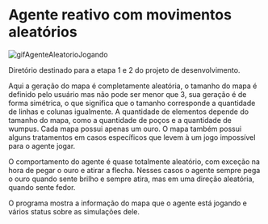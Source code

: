 # Agente reativo com movimentos aleatórios

![gifAgenteAleatorioJogando](https://github.com/thag0/Projeto-Wumpus-Inteligencia-Computacional/assets/91092364/2b6fd475-bd6c-4be7-b184-bb84cf8cdaa6)

Diretório destinado para a etapa 1 e 2 do projeto de desenvolvimento.

Aqui a geração do mapa é completamente aleatória, o tamanho do mapa é definido pelo usuário mas não pode ser menor que 3, sua geração é de forma simétrica, o que significa que o tamanho corresponde a quantidade de linhas e colunas igualmente. A quantidade de elementos depende do tamanho do mapa, como a quantidade de poços e a quantidade de wumpus. Cada mapa possui apenas um ouro. O mapa também possui alguns tratamentos em casos específicos que levem à um jogo impossível para o agente jogar.

O comportamento do agente é quase totalmente aleatório, com exceção na hora de pegar o ouro e atirar a flecha. Nesses casos o agente sempre pega o ouro quando sente brilho e
sempre atira, mas em uma direção aleatória, quando sente fedor.

O programa mostra a informação do mapa que o agente está jogando e vários status sobre as simulações dele.
